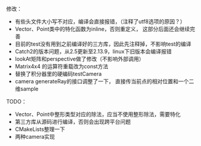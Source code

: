 修改：
-   有些头文件大小写不对应，编译会直接报错，（注释了utf8选项的原因？）
-   Vector、Point类中的特化函数为inline，否则重定义， 这部分后面还会继续完善
-   目前的test没有用到之前编译好的三方库，因此先注释掉，不影响test的编译
-   Catch2的版本问题，从2.5更新至2.13.9，linux下旧版本会编译报错 
-   lookAt矩阵和perspective做了修改（不影响外部调用） 
-   Matrix4x4 的运算符重载改为const方法
-   替换了积分器里的硬编码testCamera
-   camera generateRay的接口调整了一下， 直接传当前点的相对位置和一个二维sample

TODO：
- Vector、Point中整形类型对应的除法，应当不使用整形除法，需要特化
- 第三方库从源码进行编译，否则会出现跨平台问题
- CMakeLists整理一下
- 两种camera实现